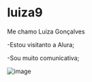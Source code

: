 # luiza9
Me chamo Luiza Gonçalves

-Estou visitanto a Alura;

-Sou muito comunicativa;

![image](https://github.com/user-attachments/assets/0d4cfc13-49f4-453a-97c6-1da7cefcb029)
